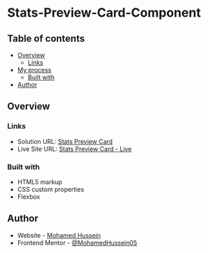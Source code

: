# Stats-Preview-Card-Component
## Table of contents

- [Overview](#overview)
  - [Links](#links)
- [My process](#my-process)
  - [Built with](#built-with)
- [Author](#author)

## Overview

### Links

- Solution URL: [Stats Preview Card](https://www.frontendmentor.io/challenges/stats-preview-card-component-8JqbgoU62)
- Live Site URL: [Stats Preview Card - Live](https://mohamedhussein05.github.io/Stats-Preview-Card-Component)

### Built with

- HTML5 markup
- CSS custom properties
- Flexbox

## Author

- Website - [Mohamed Hussein](https://github.com/MohamedHussein05)
- Frontend Mentor - [@MohamedHussein05](https://www.frontendmentor.io/profile/MohamedHussein05)